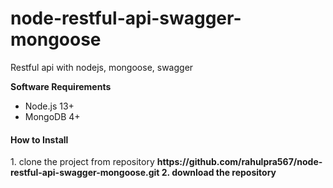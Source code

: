 # node-restful-api-swagger-mongoose
 Restful api with nodejs, mongoose, swagger
 
 <b>Software Requirements</b>
 <ul>
  <li>Node.js 13+</li>
  <li>MongoDB 4+</li>
 </ul>
 
 <h4>How to Install</h4>
 1. clone the project from repository <b>https://github.com/rahulpra567/node-restful-api-swagger-mongoose.git<b>
 2. download the repository


 
